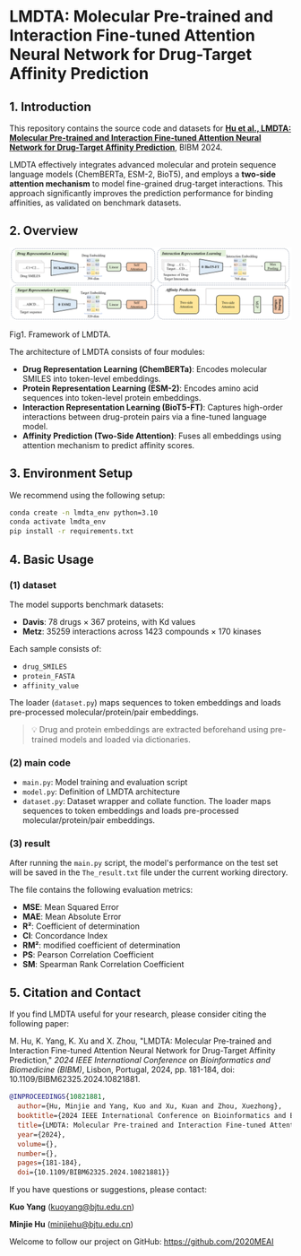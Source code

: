 # LMDTA: Molecular Pre-trained and Interaction Fine-tuned Attention Neural Network for Drug-Target Affinity Prediction

## 1. Introduction

This repository contains the source code and datasets for **[Hu et al., LMDTA: Molecular Pre-trained and Interaction Fine-tuned Attention Neural Network for Drug-Target Affinity Prediction](https://doi.org/10.1109/BIBM62325.2024.10821881)**, BIBM 2024.

LMDTA effectively integrates advanced molecular and protein sequence language models (ChemBERTa, ESM-2, BioT5), and employs a **two-side attention mechanism** to model fine-grained drug-target interactions. This approach significantly improves the prediction performance for binding affinities, as validated on benchmark datasets.

## 2. Overview

![LMDTA Architecture](./fig/LMDTA_architecture.png)

Fig1. Framework of LMDTA.

The architecture of LMDTA consists of four modules:

- **Drug Representation Learning (ChemBERTa)**: Encodes molecular SMILES into token-level embeddings.
- **Protein Representation Learning (ESM-2)**: Encodes amino acid sequences into token-level protein embeddings.
- **Interaction Representation Learning (BioT5-FT)**: Captures high-order interactions between drug-protein pairs via a fine-tuned language model.
- **Affinity Prediction (Two-Side Attention)**: Fuses all embeddings using attention mechanism to predict affinity scores.



## 3. Environment Setup

We recommend using the following setup:

```bash
conda create -n lmdta_env python=3.10
conda activate lmdta_env
pip install -r requirements.txt
```

## 4. Basic Usage

### (1) dataset

The model supports benchmark datasets:

- **Davis**: 78 drugs × 367 proteins, with Kd values
- **Metz**: 35259 interactions across 1423 compounds × 170 kinases

Each sample consists of:

- `drug_SMILES`
- `protein_FASTA`
- `affinity_value`

The loader (`dataset.py`) maps sequences to token embeddings and loads pre-processed molecular/protein/pair embeddings.

> 💡 Drug and protein embeddings are extracted beforehand using pre-trained models and loaded via dictionaries.

### (2) main code

- `main.py`: Model training and evaluation script
- `model.py`: Definition of LMDTA architecture
- `dataset.py`: Dataset wrapper and collate function. The loader maps sequences to token embeddings and loads pre-processed molecular/protein/pair embeddings.

### (3) result

After running the `main.py` script, the model's performance on the test set will be saved in the `The_result.txt` file under the current working directory.

The file contains the following evaluation metrics:

- **MSE**: Mean Squared Error
- **MAE**: Mean Absolute Error
- **R²**: Coefficient of determination
- **CI**: Concordance Index
- **RM²**: modified coefficient of determination
- **PS**: Pearson Correlation Coefficient
- **SM**: Spearman Rank Correlation Coefficient


## 5. Citation and Contact

If you find LMDTA useful for your research, please consider citing the following paper:

M. Hu, K. Yang, K. Xu and X. Zhou, "LMDTA: Molecular Pre-trained and Interaction Fine-tuned Attention Neural Network for Drug-Target Affinity Prediction," *2024 IEEE International Conference on Bioinformatics and Biomedicine (BIBM)*, Lisbon, Portugal, 2024, pp. 181-184, doi: 10.1109/BIBM62325.2024.10821881.


```bibtex
@INPROCEEDINGS{10821881,
  author={Hu, Minjie and Yang, Kuo and Xu, Kuan and Zhou, Xuezhong},
  booktitle={2024 IEEE International Conference on Bioinformatics and Biomedicine (BIBM)}, 
  title={LMDTA: Molecular Pre-trained and Interaction Fine-tuned Attention Neural Network for Drug-Target Affinity Prediction}, 
  year={2024},
  volume={},
  number={},
  pages={181-184},
  doi={10.1109/BIBM62325.2024.10821881}}
```

If you have questions or suggestions, please contact:


 **Kuo Yang** ([kuoyang@bjtu.edu.cn](mailto:kuoyang@bjtu.edu.cn))

**Minjie Hu** ([minjiehu@bjtu.edu.cn](mailto:minjiehu@bjtu.edu.cn))

Welcome to follow our project on GitHub: <a>https://github.com/2020MEAI </a>

